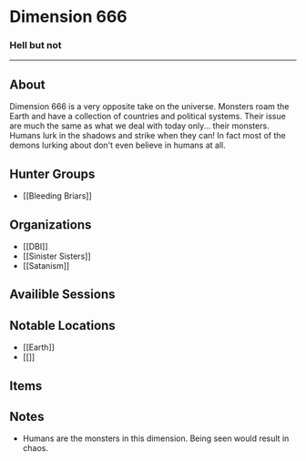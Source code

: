 # Dimension 666
### Hell but not
---
## About
Dimension 666 is a very opposite take on the universe. Monsters roam the Earth and have a collection of countries and political systems. Their issue are much the same as what we deal with today only... their monsters. Humans lurk in the shadows and strike when they can! In fact most of the demons lurking about don't even believe in humans at all. 

## Hunter Groups
- [[Bleeding Briars]]
## Organizations
- [[DBI]]
- [[Sinister Sisters]]
- [[Satanism]]

## Availible Sessions

## Notable Locations
- [[Earth]]
- [[]]
## Items

## Notes
- Humans are the monsters in this dimension. Being seen would result in chaos.
